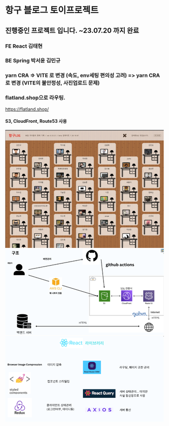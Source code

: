 # 항구 블로그 토이프로젝트

## 진행중인 프로젝트 입니다. ~23.07.20 까지 완료

### FE React 김태현

### BE Spring 박서윤 김민규

### yarn CRA => VITE 로 변경 (속도, env세팅 편의성 고려) => yarn CRA 로 변경 (VITE의 불안정성, 사진업로드 문제)

### flatland.shop으로 라우팅.

https://flatland.shop/

#### S3, CloudFront, Route53 사용

<img src="./src/lib/img/readme2.png">
<img src="./src/lib/img/readme3.png">
<img src="./src/lib/img/readme4.png">
